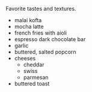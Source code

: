 Favorite tastes and textures.

- malai kofta
- mocha latte
- french fries with aioli
- espresso dark chocolate bar
- garlic
- buttered, salted popcorn
- cheeses
  - cheddar
  - swiss
  - parmesan
- buttered toast
